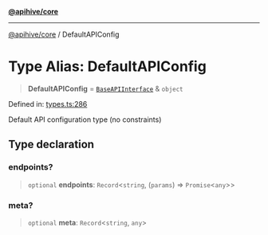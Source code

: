 [**@apihive/core**](../README.md)

***

[@apihive/core](../globals.md) / DefaultAPIConfig

# Type Alias: DefaultAPIConfig

> **DefaultAPIConfig** = [`BaseAPIInterface`](BaseAPIInterface.md) & `object`

Defined in: [types.ts:286](https://github.com/cleverplatypus/apihive-core/blob/917ef8bbf07171bc9393193650ebef9dbc655327/src/types.ts#L286)

Default API configuration type (no constraints)

## Type declaration

### endpoints?

> `optional` **endpoints**: `Record`\<`string`, (`params`) => `Promise`\<`any`\>\>

### meta?

> `optional` **meta**: `Record`\<`string`, `any`\>
